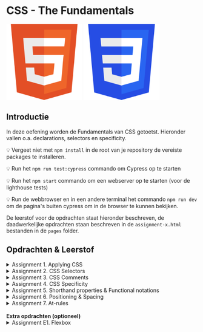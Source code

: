 # CSS - The Fundamentals

<img src="./assets/HTML5_Badge.svg" alt="JS Logo" width="200px" height="200px">
<img src="./assets/CSS3_logo.svg" alt="JS Logo" width="200px" height="200px">

## Introductie
In deze oefening worden de Fundamentals van CSS getoetst.
Hieronder vallen o.a. declarations, selectors en specificity.

:bulb: Vergeet niet met `npm install` in de root van je repository de vereiste packages te installeren.

:bulb: Run het `npm run test:cypress` commando om Cypress op te starten

:bulb: Run het `npm start` commando om een webserver op te starten (voor de lighthouse tests)

:bulb: Run de webbrowser en in een andere terminal het commando `npm run dev` om de pagina's buiten cypress om in de browser te kunnen bekijken.

De leerstof voor de opdrachten staat hieronder beschreven, de daadwerkelijke opdrachten staan beschreven in de `assignment-x.html` bestanden in de `pages` folder.

## Opdrachten & Leerstof

<details>
  <summary>
    Assignment 1. Applying CSS
  </summary>  
  <ul>
    <li>Introduction to CSS</li>
    <ul>
      <li>What is CSS? <a href="https://developer.mozilla.org/en-US/docs/Learn/CSS/First_steps/What_is_CSS">[lees]</a></li>
      <li>What is CSS for? <a href="https://developer.mozilla.org/en-US/docs/Learn/CSS/First_steps/What_is_CSS#What_is_CSS_for">[lees]</a></li>
    </ul>
    <li>Declarations</li>
    <ul>
      <li>CSS syntax <a href="https://developer.mozilla.org/en-US/docs/Learn/CSS/First_steps/What_is_CSS#CSS_syntax">[lees]</a></li>
      <li>Applying CSS to your HTML <a href="https://developer.mozilla.org/en-US/docs/Learn/CSS/First_steps/How_CSS_is_structured#Applying_CSS_to_your_HTML">[lees]</a></li>
      <li>Properties and values <a href="https://developer.mozilla.org/en-US/docs/Learn/CSS/First_steps/How_CSS_is_structured#Properties_and_values">[lees]</a></li>
      <li>Properties <a href="https://developer.mozilla.org/en-US/docs/Web/CSS/Reference#Keyword_index">[lees]</a></li>
    </ul>
  </ul>
</details>

<details>
  <summary>
    Assignment 2. CSS Selectors
  </summary>  
  <ul>
    <li>Basic selectors</li>
    <ul>
      <li>Type selectors <a href="https://developer.mozilla.org/en-US/docs/Web/CSS/Type_selectors">[lees]</a></li>
      <li>Universal selectors <a href="https://developer.mozilla.org/en-US/docs/Web/CSS/Universal_selectors">[lees]</a></li>
      <li>Class selectors <a href="https://developer.mozilla.org/en-US/docs/Web/CSS/Class_selectors">[lees]</a></li>
      <li>ID selectors <a href="https://developer.mozilla.org/en-US/docs/Web/CSS/ID_selectors">[lees]</a></li>
      <li>Attribute selectors <a href="https://developer.mozilla.org/en-US/docs/Web/CSS/Attribute_selectors">[lees]</a></li>
    </ul>
    <li>Grouping selectors</li>
    <ul>
      <li>Selector list <a href="https://developer.mozilla.org/en-US/docs/Web/CSS/Selector_list">[lees]</a></li>
    </ul>
    <li>Combinators</li>
    <ul>
      <li>Adjacent sibling <a href="https://developer.mozilla.org/en-US/docs/Web/CSS/Adjacent_sibling_combinator">[lees]</a></li>
      <li>General sibling <a href="https://developer.mozilla.org/en-US/docs/Web/CSS/General_sibling_combinator">[lees]</a></li>
      <li>Child <a href="https://developer.mozilla.org/en-US/docs/Web/CSS/Child_combinator">[lees]</a></li>
      <li>Descendant <a href="https://developer.mozilla.org/en-US/docs/Web/CSS/Descendant_combinator">[lees]</a></li>
    </ul>
    <li>Pseudo</li>
    <ul>
      <li>Pseudo-classes <a href="https://developer.mozilla.org/en-US/docs/Web/CSS/Pseudo-classes">[lees]</a></li>
      <li>Pseudo-elements <a href="https://developer.mozilla.org/en-US/docs/Web/CSS/Pseudo-elements">[lees]</a></li>
    </ul>
  </ul>
</details>

<details>
  <summary>
    Assignment 3. CSS Comments
  </summary>  
  <ul>
    <li>Comments <a href="https://developer.mozilla.org/en-US/docs/Web/CSS/Comments">[lees]</a></li>
  </ul>
</details>

<details>
  <summary>
    Assignment 4. CSS Specificity
  </summary>  
  <ul>
    <li>Inheritance <a href="https://developer.mozilla.org/en-US/docs/Web/CSS/inheritance">[lees]</a></li>
    <li>Specificity <a href="https://developer.mozilla.org/en-US/docs/Web/CSS/Specificity">[lees]</a></li>
  </ul>
</details>

<details>
  <summary>
    Assignment 5. Shorthand properties & Functional notations
  </summary>  
  <ul>
    <li>Shorthand properties <a href="https://developer.mozilla.org/en-US/docs/Web/CSS/Shorthand_properties">[lees]</a></li>
    <li>Functional notation <a href="https://developer.mozilla.org/en-US/docs/Web/CSS/CSS_Values_and_Units#Functional_notation">[lees]</a></li>
  </ul>
</details>

<details>
  <summary>
    Assignment 6. Positioning & Spacing
  </summary>  
  <ul>
    <li>Block-level elements <a href="https://developer.mozilla.org/en-US/docs/Web/HTML/Block-level_elements">[lees]</a></li>
    <li>Box model <a href="https://developer.mozilla.org/en-US/docs/Web/CSS/CSS_Box_Model/Introduction_to_the_CSS_box_model">[lees]</a></li>
    <li>Layouts <a href="https://developer.mozilla.org/en-US/docs/Web/CSS/Containing_block">[lees]</a></li>
    <li>Stacking context <a href="https://developer.mozilla.org/en-US/docs/Web/CSS/CSS_Positioning/Understanding_z_index/The_stacking_context">[lees]</a></li>
    <li>Positioning</li>
    <ul>
      <li>Position <a href="https://developer.mozilla.org/en-US/docs/Web/CSS/position">[lees]</a></li>
      <li>Top <a href="https://developer.mozilla.org/en-US/docs/Web/CSS/top">[lees]</a></li>
      <li>Right <a href="https://developer.mozilla.org/en-US/docs/Web/CSS/right">[lees]</a></li>
      <li>Bottom <a href="https://developer.mozilla.org/en-US/docs/Web/CSS/bottom">[lees]</a></li>
      <li>Left <a href="https://developer.mozilla.org/en-US/docs/Web/CSS/left">[lees]</a></li>
    </ul>
  </ul>
  Bekijk de afbeelding hieronder en probeer dit na te bouwen in assignment 6.
  <image src="./assets/assignment-6.png" alt="assignment-6.png">
  </ul>
</details>

<details>
  <summary>
    Assignment 7. At-rules
  </summary>  
  <ul>
    <li>@media <a href="https://developer.mozilla.org/en-US/docs/Web/CSS/@media">[lees]</a></li>
    <li>@supports <a href="https://developer.mozilla.org/en-US/docs/Web/CSS/@supports">[lees]</a></li>
  </ul>
</details>

<br/>
<strong>Extra opdrachten (optioneel)</strong>

<details>
  <summary>
    Assignment E1. Flexbox
  </summary>  
  <ul>
    <li>Flexbox <a href="https://developer.mozilla.org/en-US/docs/Learn/CSS/CSS_layout/Flexbox">[lees]</a></li>
  </ul>
</details>
